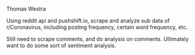Thomas Westra

Using reddit api and pushshift.io, scrape and analyze sub data of r/Coronavirus, including posting frequency, certain word frequency, etc.

Still need to scrape comments, and do analysis on comments. Ultimately want to do some sort of sentiment analysis.
